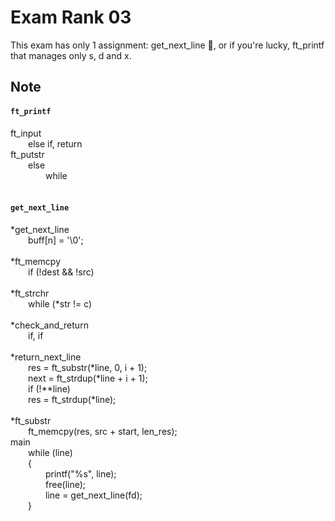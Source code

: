 # Exam Rank 03
This exam has only 1 assignment:  get_next_line 👀, or if you're lucky, ft_printf that manages only s, d and x.

## Note
#### `ft_printf`
ft_input   <br>
&emsp;&emsp;else if, return   <br>
ft_putstr   <br>
&emsp;&emsp;else   <br>
&emsp;&emsp;&emsp;&emsp;while   <br>
   <br>
#### `get_next_line`
*get_next_line   <br>
&emsp;&emsp;buff[n] = '\0';   <br>
   <br>
*ft_memcpy   <br>
&emsp;&emsp;if (!dest && !src)   <br>
   <br>
*ft_strchr   <br>
&emsp;&emsp;while (*str != c)   <br>
   <br>
*check_and_return   <br>
&emsp;&emsp;if, if   <br>
   <br>
*return_next_line   <br>
&emsp;&emsp;res = ft_substr(*line, 0, i + 1);   <br>
&emsp;&emsp;next = ft_strdup(*line + i + 1);   <br>
&emsp;&emsp;if (!**line)   <br>
&emsp;&emsp;res = ft_strdup(*line);   <br>
   <br>
*ft_substr   <br>
&emsp;&emsp;ft_memcpy(res, src + start, len_res);   <br>
main   <br>
&emsp;&emsp;while (line)   <br>
&emsp;&emsp;{   <br>
&emsp;&emsp;&emsp;&emsp;printf("%s", line);   <br>
&emsp;&emsp;&emsp;&emsp;free(line);   <br>
&emsp;&emsp;&emsp;&emsp;line = get_next_line(fd);   <br>
&emsp;&emsp;}
